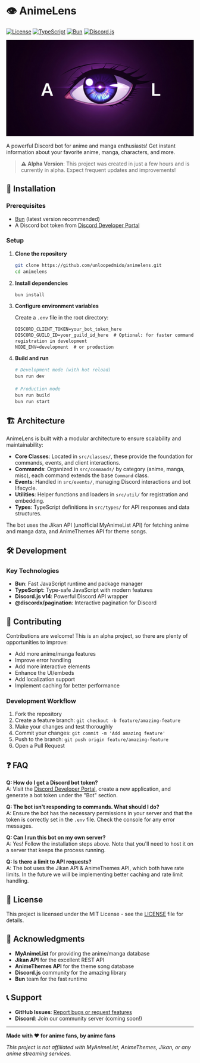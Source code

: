 # 👁️ AnimeLens

[![License](https://img.shields.io/badge/license-MIT-blue.svg)](LICENSE)
[![TypeScript](https://img.shields.io/badge/TypeScript-007ACC?logo=typescript&logoColor=white)](https://www.typescript.org/)
[![Bun](https://img.shields.io/badge/Bun-000?logo=bun&logoColor=fff)](https://bun.sh/)
[![Discord.js](https://img.shields.io/badge/Discord.js-5865F2?logo=discord&logoColor=white)](https://discord.js.org/)

<img src=".github/BANNER.png" alt="AnimeLens Banner" width="600">

A powerful Discord bot for anime and manga enthusiasts! Get instant information about your favorite anime, manga, characters, and more.

> **⚠️ Alpha Version**: This project was created in just a few hours and is currently in alpha. Expect frequent updates and improvements!

## 🚀 Installation

### Prerequisites

- [Bun](https://bun.sh/) (latest version recommended)
- A Discord bot token from [Discord Developer Portal](https://discord.com/developers/applications)

### Setup

1. **Clone the repository**
   ```bash
   git clone https://github.com/unloopedmido/animelens.git
   cd animelens
   ```

2. **Install dependencies**
   ```bash
   bun install
   ```

3. **Configure environment variables**

   Create a `.env` file in the root directory:
   ```env
   DISCORD_CLIENT_TOKEN=your_bot_token_here
   DISCORD_GUILD_ID=your_guild_id_here  # Optional: for faster command registration in development
   NODE_ENV=development  # or production
   ```

4. **Build and run**
   ```bash
   # Development mode (with hot reload)
   bun run dev

   # Production mode
   bun run build
   bun run start
   ```

## 🏗️ Architecture

AnimeLens is built with a modular architecture to ensure scalability and maintainability:

- **Core Classes**: Located in `src/classes/`, these provide the foundation for commands, events, and client interactions.
- **Commands**: Organized in `src/commands/` by category (anime, manga, misc), each command extends the base `Command` class.
- **Events**: Handled in `src/events/`, managing Discord interactions and bot lifecycle.
- **Utilities**: Helper functions and loaders in `src/util/` for registration and embedding.
- **Types**: TypeScript definitions in `src/types/` for API responses and data structures.

The bot uses the Jikan API (unofficial MyAnimeList API) for fetching anime and manga data, and AnimeThemes API for theme songs.

## 🛠️ Development

### Key Technologies

- **Bun**: Fast JavaScript runtime and package manager
- **TypeScript**: Type-safe JavaScript with modern features
- **Discord.js v14**: Powerful Discord API wrapper
- **@discordx/pagination**: Interactive pagination for Discord

## 🤝 Contributing

Contributions are welcome! This is an alpha project, so there are plenty of opportunities to improve:

- Add more anime/manga features
- Improve error handling
- Add more interactive elements
- Enhance the UI/embeds
- Add localization support
- Implement caching for better performance

### Development Workflow

1. Fork the repository
2. Create a feature branch: `git checkout -b feature/amazing-feature`
3. Make your changes and test thoroughly
4. Commit your changes: `git commit -m 'Add amazing feature'`
5. Push to the branch: `git push origin feature/amazing-feature`
6. Open a Pull Request

## ❓ FAQ

**Q: How do I get a Discord bot token?**  
A: Visit the [Discord Developer Portal](https://discord.com/developers/applications), create a new application, and generate a bot token under the "Bot" section.

**Q: The bot isn't responding to commands. What should I do?**  
A: Ensure the bot has the necessary permissions in your server and that the token is correctly set in the `.env` file. Check the console for any error messages.

**Q: Can I run this bot on my own server?**  
A: Yes! Follow the installation steps above. Note that you'll need to host it on a server that keeps the process running.

**Q: Is there a limit to API requests?**  
A: The bot uses the Jikan API & AnimeThemes API, which both have rate limits. In the future we will be implementing better caching and rate limit handling.

## 📄 License

This project is licensed under the MIT License - see the [LICENSE](LICENSE) file for details.

## 🙏 Acknowledgments

- **MyAnimeList** for providing the anime/manga database
- **Jikan API** for the excellent REST API
- **AnimeThemes API** for the theme song database
- **Discord.js** community for the amazing library
- **Bun** team for the fast runtime

## 📞 Support

- **GitHub Issues**: [Report bugs or request features](https://github.com/unloopedmido/animelens/issues)
- **Discord**: Join our community server (coming soon!)

---

**Made with ❤️ for anime fans, by anime fans**

*This project is not affiliated with MyAnimeList, AnimeThemes, Jikan, or any anime streaming services.*
